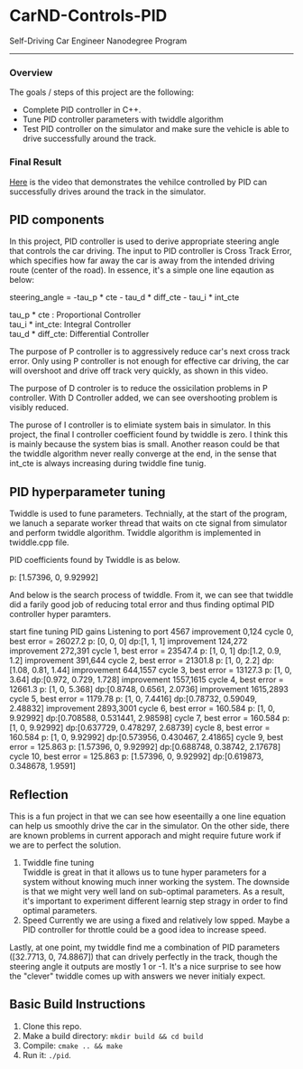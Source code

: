# CarND-Controls-PID
Self-Driving Car Engineer Nanodegree Program

---

### Overview
The goals / steps of this project are the following:  

* Complete PID controller in C++.
* Tune PID controller parameters with twiddle algorithm
* Test PID controller on the simulator and make sure the vehicle is able to drive successfully around the track.

### Final Result

[Here](https://www.google.com) is the video that demonstrates the vehilce controlled by PID can successfully drives around the track in the simulator.



## PID components

In this project, PID controller is used to derive appropriate steering angle that controls the car driving. The input to PID controller is Cross Track Error, which specifies how far away the car is away from the intended driving route (center of the road). In essence, it's a simple one line eqaution as below:  

steering_angle = -tau_p * cte - tau_d * diff_cte - tau_i * int_cte 

tau_p * cte : Proportional Controller  
tau_i * int_cte:  Integral Controller  
tau_d * diff_cte: Differential Controller  

The purpose of P controller is to aggressively reduce car's next cross track error. Only using P controller is not enough for effective car driving, the car will overshoot and drive off track very quickly, as shown in this video.

The purpose of D controler is to reduce the ossicilation problems in P controller. With D Controller added, we can see overshooting problem is visibly reduced.

The purose of I controller is to elimiate system bais in simulator. In this project, the final I controller coefficient found by twiddle is zero. I think this is mainly because the system bias is small. Another reason could be that the twiddle algorithm never really converge at the end, in the sense that int_cte is always increasing during twiddle fine tunig.


## PID  hyperparameter tuning

Twiddle is used to fune parameters. Technially, at the start of the program, we lanuch a separate worker thread that waits on cte signal from simulator and perform twiddle algorithm. Twiddle algorithm is implemented in twiddle.cpp file.

PID coefficients found by Twiddle is as below.  

p: [1.57396, 0, 9.92992]

And below is the search process of twiddle. From it, we can see that twiddle did a farily good job of reducing total error and thus finding optimal PID controller hyper paramters.

start fine tuning PID gains
Listening to port 4567
improvement 0,124
cycle 0, best error = 26027.2
p: [0, 0, 0]
dp:[1, 1, 1]
improvement 124,272
improvement 272,391
cycle 1, best error = 23547.4
p: [1, 0, 1]
dp:[1.2, 0.9, 1.2]
improvement 391,644
cycle 2, best error = 21301.8
p: [1, 0, 2.2]
dp:[1.08, 0.81, 1.44]
improvement 644,1557
cycle 3, best error = 13127.3
p: [1, 0, 3.64]
dp:[0.972, 0.729, 1.728]
improvement 1557,1615
cycle 4, best error = 12661.3
p: [1, 0, 5.368]
dp:[0.8748, 0.6561, 2.0736]
improvement 1615,2893
cycle 5, best error = 1179.78
p: [1, 0, 7.4416]
dp:[0.78732, 0.59049, 2.48832]
improvement 2893,3001
cycle 6, best error = 160.584
p: [1, 0, 9.92992]
dp:[0.708588, 0.531441, 2.98598]
cycle 7, best error = 160.584
p: [1, 0, 9.92992]
dp:[0.637729, 0.478297, 2.68739]
cycle 8, best error = 160.584
p: [1, 0, 9.92992]
dp:[0.573956, 0.430467, 2.41865]
cycle 9, best error = 125.863
p: [1.57396, 0, 9.92992]
dp:[0.688748, 0.38742, 2.17678]
cycle 10, best error = 125.863
p: [1.57396, 0, 9.92992]
dp:[0.619873, 0.348678, 1.9591]



## Reflection

This is a fun project in that we can see how eseentailly a one line equation can help us smoothly drive the car in the simulator. On the other side, there are known problems in current apporach and might require future work if we are to perfect the solution.

1. Twiddle fine tuning  
Twiddle is great in that it allows us to tune hyper parameters for a system without knowing much inner working the system. The downside is that we might very well land on sub-optimal parameters. As a result, it's important to experiment different learnig step stragy in order to find optimal parameters.
2. Speed
Currently we are using a fixed and relatively low spped. Maybe a PID controller for throttle could be a good idea to increase speed.


Lastly, at one point, my twiddle find me a combination of PID parameters ([32.7713, 0, 74.8867]) that can drively perfectly in the track, though the steering angle it outputs are mostly 1 or -1.  It's a nice surprise to see how the "clever" twiddle comes up with answers we never initialy expect.


## Basic Build Instructions

1. Clone this repo.
2. Make a build directory: `mkdir build && cd build`
3. Compile: `cmake .. && make`
4. Run it: `./pid`. 

